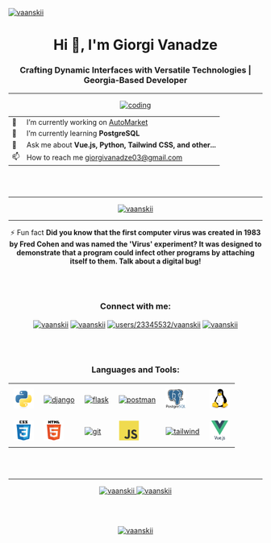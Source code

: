 <p align="left" > <a href="https://github.com/vaanskii"> <img src="https://komarev.com/ghpvc/?username=vaanskii&label=Profile%20views&color=0e75b6&style=flat" alt="vaanskii" /> </a> </p>
<h1 align="center" >Hi 👋, I'm Giorgi Vanadze</h1>
<h3 align="center">Crafting Dynamic Interfaces with Versatile Technologies | Georgia-Based Developer</h3>

---


<p align="center">  <a href="https://github.com/vaanskii"> <img width="900" height="520" alt="coding" src="https://camo.githubusercontent.com/19db51af5f90f1b152bc0b9078f5fe97053955be5074f03f17019c70345bdcdb/68747470733a2f2f6d69726f2e6d656469756d2e636f6d2f6d61782f313336302f302a37513379765349765f7430696f4a2d5a2e676966" > </a>
</p>

<table align="center">
  <tr>
    <td>🔭</td>
    <td>I’m currently working on <a href="https://github.com/vaanskii/auto-market">AutoMarket</a></td>
  </tr>
  <tr>
    <td>🌱</td>
    <td>I’m currently learning <strong>PostgreSQL</strong></td>
  </tr>
  <tr>
    <td>💬</td>
    <td>Ask me about <strong>Vue.js, Python, Tailwind CSS, and other...</strong></td>
  </tr>
  <tr>
    <td>📫</td>
    <td>How to reach me <a href="mailto:giorgivanadze03@gmail.com">giorgivanadze03@gmail.com</a></td>
  </tr>
</table>

<br/><br/>

---

<p align="center"> <a href="https://github.com/vaanskii"> <img src="https://raw.githubusercontent.com/Sutil/Sutil/2b2fad3bf54522bb30c8c170591fc68ff51b69e6/github-contribution-grid-snake2.svg" alt="vaanskii" /> </a>
</p>

---

<p align="center">⚡ Fun fact <strong>Did you know that the first computer virus was created in 1983 by Fred Cohen and was named the 'Virus' experiment? It was designed to demonstrate that a program could infect other programs by attaching itself to them. Talk about a digital bug!</strong></p>

<br/><br/>

<h3 align="center" >Connect with me:</h3>
<p align="center" >
  <a href="https://linkedin.com/in/vaanskii" target="blank"><img align="center" src="https://raw.githubusercontent.com/rahuldkjain/github-profile-readme-generator/master/src/images/icons/Social/linked-in-alt.svg" alt="vaanskii" height="30" width="40" /></a>
  <a href="https://instagram.com/vaanskii" target="blank"><img align="center" src="https://raw.githubusercontent.com/rahuldkjain/github-profile-readme-generator/master/src/images/icons/Social/instagram.svg" alt="vaanskii" height="30" width="40" /></a>
  <a href="https://stackoverflow.com/users/23345532/vaanskii" target="blank"><img align="center" src="https://raw.githubusercontent.com/rahuldkjain/github-profile-readme-generator/master/src/images/icons/Social/stack-overflow.svg" alt="users/23345532/vaanskii" height="30" width="40" /></a>
  <a href="https://fb.com/vaanskii" target="blank"><img align="center" src="https://raw.githubusercontent.com/rahuldkjain/github-profile-readme-generator/master/src/images/icons/Social/facebook.svg" alt="vaanskii" height="30" width="40" /></a>
</p>

<br/><br/>

<h3 align="center">Languages and Tools:</h3>
<table align="center">
  <tr>
    <td style="padding: 10px;">
      <a href="https://www.python.org" target="_blank" rel="noreferrer">
        <img src="https://raw.githubusercontent.com/devicons/devicon/master/icons/python/python-original.svg" alt="python" width="40" height="40"/>
      </a>
    </td>
    <td style="padding: 10px;">
      <a href="https://www.djangoproject.com/" target="_blank" rel="noreferrer">
        <img src="https://cdn.worldvectorlogo.com/logos/django.svg" alt="django" width="40" height="40"/>
      </a>
    </td>
    <td style="padding: 10px;">
      <a href="https://flask.palletsprojects.com/" target="_blank" rel="noreferrer">
        <img src="https://www.vectorlogo.zone/logos/pocoo_flask/pocoo_flask-icon.svg" alt="flask" width="40" height="40"/>
      </a>
    </td>
    <td style="padding: 10px;">
      <a href="https://postman.com" target="_blank" rel="noreferrer">
        <img src="https://www.vectorlogo.zone/logos/getpostman/getpostman-icon.svg" alt="postman" width="40" height="40"/>
      </a>
    </td>
    <td style="padding: 10px;">
      <a href="https://www.postgresql.org" target="_blank" rel="noreferrer">
        <img src="https://raw.githubusercontent.com/devicons/devicon/master/icons/postgresql/postgresql-original-wordmark.svg" alt="postgresql" width="40" height="40"/>
      </a>
    </td>
    <td style="padding: 10px;">
      <a href="https://www.linux.org/" target="_blank" rel="noreferrer">
        <img src="https://raw.githubusercontent.com/devicons/devicon/master/icons/linux/linux-original.svg" alt="linux" width="40" height="40"/>
      </a>
    </td>
  </tr>
  <tr>
    <td style="padding: 10px;">
      <a href="https://www.w3schools.com/css/" target="_blank" rel="noreferrer">
        <img src="https://raw.githubusercontent.com/devicons/devicon/master/icons/css3/css3-original-wordmark.svg" alt="css3" width="40" height="40"/>
      </a>
    </td>
    <td style="padding: 10px;">
      <a href="https://www.w3.org/html/" target="_blank" rel="noreferrer">
        <img src="https://raw.githubusercontent.com/devicons/devicon/master/icons/html5/html5-original-wordmark.svg" alt="html5" width="40" height="40"/>
      </a>
    </td>
    <td style="padding: 10px;">
      <a href="https://git-scm.com/" target="_blank" rel="noreferrer">
        <img src="https://www.vectorlogo.zone/logos/git-scm/git-scm-icon.svg" alt="git" width="40" height="40"/>
      </a>
    </td>
    <td style="padding: 10px;">
      <a href="https://developer.mozilla.org/en-US/docs/Web/JavaScript" target="_blank" rel="noreferrer">
        <img src="https://raw.githubusercontent.com/devicons/devicon/master/icons/javascript/javascript-original.svg" alt="javascript" width="40" height="40"/>
      </a>
    </td>
    <td style="padding: 10px;">
      <a href="https://tailwindcss.com/" target="_blank" rel="noreferrer">
        <img src="https://www.vectorlogo.zone/logos/tailwindcss/tailwindcss-icon.svg" alt="tailwind" width="40" height="40"/>
      </a>
    </td>
    <td style="padding: 10px;">
      <a href="https://vuejs.org/" target="_blank" rel="noreferrer">
        <img src="https://raw.githubusercontent.com/devicons/devicon/master/icons/vuejs/vuejs-original-wordmark.svg" alt="vuejs" width="40" height="40"/>
      </a>
    </td>
  </tr>
</table>

<br/><br/>

---

<p align="center">
  <a href="https://github.com/vaanskii"> <img width="423" src="https://github-readme-streak-stats.herokuapp.com/?user=vaanskii&theme=dark" alt="vaanskii" /> </a>
  <a href="https://github.com/vaanskii"> <img width="400" src="https://github-readme-stats.vercel.app/api?username=vaanskii&show_icons=true&theme=dark&locale=en" alt="vaanskii" /> </a>
</p>


<br/><br/>

<p align="center">
   <a href="https://github.com/vaanskii"><img width="400"  src="https://github-readme-stats.vercel.app/api/top-langs?username=vaanskii&show_icons=true&theme=dark&locale=en&layout=compact" alt="vaanskii" /> </a>
</p>

